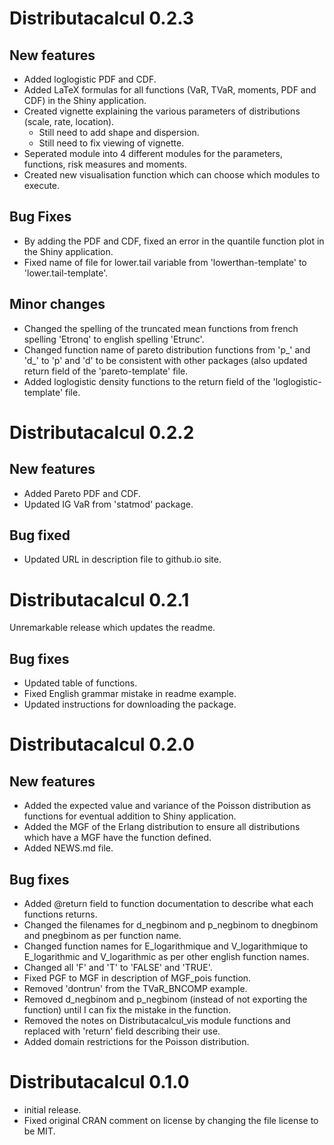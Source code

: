 #   Distributacalcul 0.2.3
## New features
+   Added loglogistic PDF and CDF.
+   Added LaTeX formulas for all functions (VaR, TVaR, moments, PDF and CDF) in the Shiny application.
+   Created vignette explaining the various parameters of distributions (scale, rate, location).
    +   Still need to add shape and dispersion.
    +   Still need to fix viewing of vignette.
+   Seperated module into 4 different modules for the parameters, functions, risk measures and moments.
+   Created new visualisation function which can choose which modules to execute.

##  Bug  Fixes
+   By adding the PDF and CDF, fixed an error in the quantile function plot in the Shiny application.
+   Fixed name of file for lower.tail variable from 'lowerthan-template' to 'lower.tail-template'.

##  Minor changes
+   Changed the spelling of the truncated mean functions from french spelling 'Etronq' to english spelling 'Etrunc'.
+   Changed function name of pareto distribution functions from 'p_' and 'd_' to 'p' and 'd' to be consistent with other packages (also updated return field of the 'pareto-template' file.
+   Added loglogistic density functions to the return field of the 'loglogistic-template' file.

#   Distributacalcul 0.2.2
## New features
+   Added Pareto PDF and CDF.
+   Updated IG VaR from 'statmod' package.

## Bug fixed
+   Updated URL in description file to github.io site.

#   Distributacalcul 0.2.1
Unremarkable release which updates the readme.

## Bug fixes
+   Updated table of functions.
+   Fixed English grammar mistake in readme example.
+   Updated instructions for downloading the package.

#   Distributacalcul 0.2.0
##  New features
+   Added the expected value and variance of the Poisson distribution as functions for eventual addition to Shiny application.
+   Added the MGF of the Erlang distribution to ensure all distributions which have a MGF have the function defined.
+   Added NEWS.md file.

##  Bug fixes
+   Added @return field to function documentation to describe what each functions returns.
+   Changed the filenames for d_negbinom and p_negbinom to dnegbinom and pnegbinom as per function name.
+   Changed function names for E_logarithmique and V_logarithmique to E_logarithmic and V_logarithmic as per other english function names.
+   Changed all 'F' and 'T' to 'FALSE' and 'TRUE'.
+   Fixed PGF to MGF in description of MGF_pois function.
+   Removed 'dontrun' from the TVaR_BNCOMP example.
+   Removed d_negbinom and p_negbinom (instead of not exporting the function) until I can fix the mistake in the function.
+   Removed the notes on Distributacalcul_vis module functions and replaced with 'return' field describing their use.
+   Added domain restrictions for the Poisson distribution.

#   Distributacalcul 0.1.0
+   initial release.
+   Fixed original CRAN comment on license by changing the file license to be MIT.

